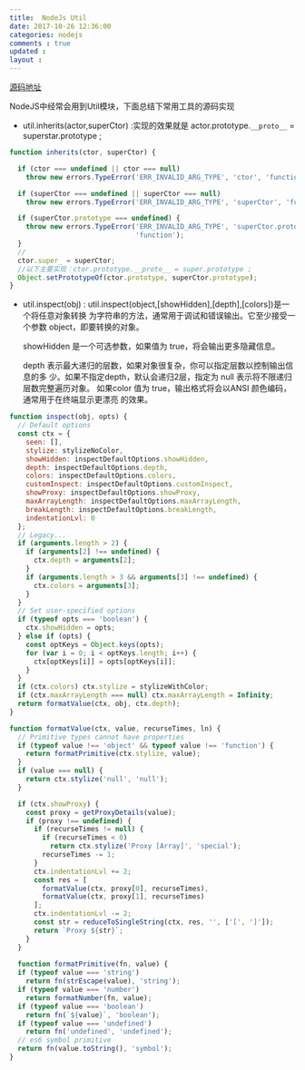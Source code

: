 ```yaml
---
title:  NodeJs Util
date: 2017-10-26 12:36:00
categories: nodejs
comments : true 
updated : 
layout : 
---
```


[源码地址](https://github.com/jimwmg/node/blob/master/lib/util.js)

NodeJS中经常会用到Util模块，下面总结下常用工具的源码实现

* util.inherits(actor,superCtor) :实现的效果就是 actor.prototype.`__proto__` = superstar.prototype ;

```javascript
function inherits(ctor, superCtor) {

  if (ctor === undefined || ctor === null)
    throw new errors.TypeError('ERR_INVALID_ARG_TYPE', 'ctor', 'function');

  if (superCtor === undefined || superCtor === null)
    throw new errors.TypeError('ERR_INVALID_ARG_TYPE', 'superCtor', 'function');

  if (superCtor.prototype === undefined) {
    throw new errors.TypeError('ERR_INVALID_ARG_TYPE', 'superCtor.prototype',
                               'function');
  }
  //
  ctor.super_ = superCtor;
  //以下主要实现：ctor.prototype.__proto__ = super.prototype ;
  Object.setPrototypeOf(ctor.prototype, superCtor.prototype);
}
```

* util.inspect(obj) : util.inspect(object,[showHidden],[depth],[colors])是一个将任意对象转换 为字符串的方法，通常用于调试和错误输出。它至少接受一个参数 object，即要转换的对象。

  showHidden 是一个可选参数，如果值为 true，将会输出更多隐藏信息。

  depth 表示最大递归的层数，如果对象很复杂，你可以指定层数以控制输出信息的多 少。如果不指定depth，默认会递归2层，指定为 null 表示将不限递归层数完整遍历对象。 如果color 值为 true，输出格式将会以ANSI 颜色编码，通常用于在终端显示更漂亮 的效果。

```javascript
function inspect(obj, opts) {
  // Default options
  const ctx = {
    seen: [],
    stylize: stylizeNoColor,
    showHidden: inspectDefaultOptions.showHidden,
    depth: inspectDefaultOptions.depth,
    colors: inspectDefaultOptions.colors,
    customInspect: inspectDefaultOptions.customInspect,
    showProxy: inspectDefaultOptions.showProxy,
    maxArrayLength: inspectDefaultOptions.maxArrayLength,
    breakLength: inspectDefaultOptions.breakLength,
    indentationLvl: 0
  };
  // Legacy...
  if (arguments.length > 2) {
    if (arguments[2] !== undefined) {
      ctx.depth = arguments[2];
    }
    if (arguments.length > 3 && arguments[3] !== undefined) {
      ctx.colors = arguments[3];
    }
  }
  // Set user-specified options
  if (typeof opts === 'boolean') {
    ctx.showHidden = opts;
  } else if (opts) {
    const optKeys = Object.keys(opts);
    for (var i = 0; i < optKeys.length; i++) {
      ctx[optKeys[i]] = opts[optKeys[i]];
    }
  }
  if (ctx.colors) ctx.stylize = stylizeWithColor;
  if (ctx.maxArrayLength === null) ctx.maxArrayLength = Infinity;
  return formatValue(ctx, obj, ctx.depth);
}

function formatValue(ctx, value, recurseTimes, ln) {
  // Primitive types cannot have properties
  if (typeof value !== 'object' && typeof value !== 'function') {
    return formatPrimitive(ctx.stylize, value);
  }
  if (value === null) {
    return ctx.stylize('null', 'null');
  }

  if (ctx.showProxy) {
    const proxy = getProxyDetails(value);
    if (proxy !== undefined) {
      if (recurseTimes != null) {
        if (recurseTimes < 0)
          return ctx.stylize('Proxy [Array]', 'special');
        recurseTimes -= 1;
      }
      ctx.indentationLvl += 2;
      const res = [
        formatValue(ctx, proxy[0], recurseTimes),
        formatValue(ctx, proxy[1], recurseTimes)
      ];
      ctx.indentationLvl -= 2;
      const str = reduceToSingleString(ctx, res, '', ['[', ']']);
      return `Proxy ${str}`;
    }
  }
  
  function formatPrimitive(fn, value) {
  if (typeof value === 'string')
    return fn(strEscape(value), 'string');
  if (typeof value === 'number')
    return formatNumber(fn, value);
  if (typeof value === 'boolean')
    return fn(`${value}`, 'boolean');
  if (typeof value === 'undefined')
    return fn('undefined', 'undefined');
  // es6 symbol primitive
  return fn(value.toString(), 'symbol');
}
```

